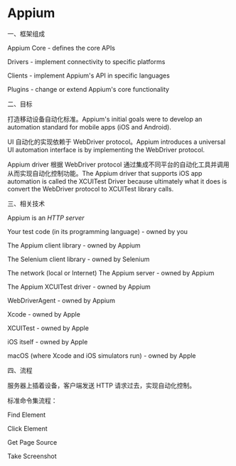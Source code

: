 # Appium

一、框架组成

Appium Core - defines the core APIs

Drivers - implement connectivity to specific platforms

Clients - implement Appium's API in specific languages

Plugins - change or extend Appium's core functionality



二、目标

打造移动设备自动化标准。Appium's initial goals were to develop an automation standard for mobile apps (iOS and Android).

UI 自动化的实现依赖于 WebDriver protocol。Appium introduces a universal UI automation interface is by implementing the WebDriver protocol.

Appium driver 根据 WebDriver protocol 通过集成不同平台的自动化工具并调用从而实现自动化控制功能。The Appium driver that supports iOS app automation is called the XCUITest Driver because ultimately what it does is convert the WebDriver protocol to XCUITest library calls.



三、相关技术

Appium is an _HTTP server_

Your test code (in its programming language) - owned by you&#x20;

The Appium client library - owned by Appium&#x20;

The Selenium client library - owned by Selenium&#x20;

The network (local or Internet) The Appium server - owned by Appium&#x20;

The Appium XCUITest driver - owned by Appium&#x20;

WebDriverAgent - owned by Appium&#x20;

Xcode - owned by Apple&#x20;

XCUITest - owned by Apple&#x20;

iOS itself - owned by Apple&#x20;

macOS (where Xcode and iOS simulators run) - owned by Apple



四、流程

服务器上插着设备，客户端发送 HTTP 请求过去，实现自动化控制。

标准命令集流程：

Find Element&#x20;

Click Element&#x20;

Get Page Source&#x20;

Take Screenshot







